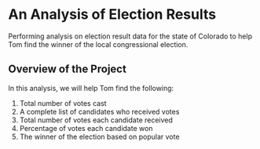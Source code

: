 # An Analysis of Election Results
Performing analysis on election result data for the state of Colorado to help Tom find the winner of the local congressional election. 

## Overview of the Project
In this analysis, we will help Tom find the following: 

1. Total number of votes cast
2. A complete list of candidates who received votes
3. Total number of votes each candidate received
4. Percentage of votes each candidate won
5. The winner of the election based on popular vote
